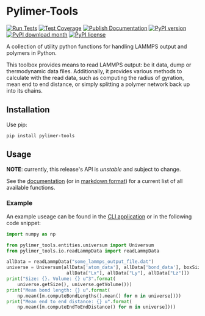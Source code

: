 # Pylimer-Tools

[![Run Tests](https://github.com/GenieTim/pylimer-tools/actions/workflows/run-tests.yml/badge.svg)](https://github.com/GenieTim/pylimer-tools/actions/workflows/run-tests.yml)
[![Test Coverage](https://raw.githubusercontent.com/GenieTim/pylimer-tools/main/.github/coverage.svg)](https://github.com/GenieTim/pylimer-tools/actions/workflows/run-tests.yml)
[![Publish Documentation](https://github.com/GenieTim/pylimer-tools/actions/workflows/publish-documentation.yml/badge.svg)](https://github.com/GenieTim/pylimer-tools/actions/workflows/publish-documentation.yml)
[![PyPI version](https://badge.fury.io/py/pylimer-tools.svg)](https://badge.fury.io/py/pylimer-tools)
[![PyPI download month](https://img.shields.io/pypi/dm/pylimer-tools.svg)](https://pypi.python.org/pypi/pylimer-tools/)
[![PyPI license](https://img.shields.io/pypi/l/pylimer-tools.svg)](https://pypi.python.org/pypi/pylimer-tools/)

A collection of utility python functions for handling LAMMPS output and polymers in Python.

This toolbox provides means to read LAMMPS output: be it data, dump or thermodynamic data files. 
Additionally, it provides various methods to calculate with the read data, such as computing the 
radius of gyration, mean end to end distance, or simply splitting a polymer network back up into its chains.

## Installation

Use pip:

`pip install pylimer-tools`

## Usage

**NOTE**: currently, this release's API is _unstable_ and subject to change.

See the [documentation](https://genietim.github.io/pylimer-tools/index.html) (or in [markdown format](https://github.com/GenieTim/pylimer-tools/tree/main/docs/pylimer_tools)) for a current list of all available functions.

### Example

An example useage can be found in the [CLI application](./src/pylimer_tools/pylimer_tools.py) or in the following code snippet:

```python
import numpy as np

from pylimer_tools.entities.universum import Universum
from pylimer_tools.io.readLammpData import readLammpData

allData = readLammpData("some_lammps_output_file.dat")
universe = Universum(allData['atom_data'], allData['bond_data'], boxSizes=[
                      allData["Lx"], allData["Ly"], allData["Lz"]])
print("Size: {}. Volume: {} u^3".format(
    universe.getSize(), universe.getVolume()))
print("Mean bond length: {} u".format(
    np.mean([m.computeBondLengths().mean() for m in universe])))
print("Mean end to end distance: {} u".format(
    np.mean([m.computeEndToEndDistance() for m in universe])))
```
